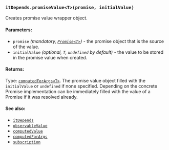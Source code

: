 ### `itDepends.promiseValue<T>(promise, initialValue)`

Creates promise value wrapper object.

#### Parameters:
* `promise` *(mandatory, [`Promise<T>`](https://promisesaplus.com/#point-21))* - the promise object that is the source of the value.
* `initialValue` *(optional, `T`, `undefined` by default)* - the value to be stored in the promise value when created.

#### Returns:
Type: [`computedForArgs<T>`](../computedForArgs.md).
The promise value object filled with the `initialValue` or `undefined` if none specified.
Depending on the concrete Promise implementation can be immediately filled with the value of a Promise if it was resolved already.

#### See also:
* [`itDepends`](../itDepends.md)
* [`observableValue`](../observableValue.md)
* [`computedValue`](../computedValue.md)
* [`computedForArgs`](../computedForArgs.md)
* [`subscription`](../subscription.md)